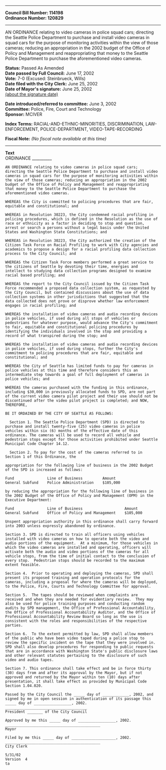 * * * * *  
  
**Council Bill Number: [](#h0)[](#h2)114198**   
**Ordinance Number: 120829**  
  
* * * * *  
  
AN ORDINANCE relating to video cameras in police squad cars; directing the Seattle Police Department to purchase and install video cameras in squad cars for the purpose of monitoring activities within the view of those cameras; reducing an appropriation in the 2002 budget of the Office of Policy and Management and reappropriating that money to the Seattle Police Department to purchase the aforementioned video cameras.  
  
**Status:** Passed As Amended   
**Date passed by Full Council:** June 17, 2002   
**Vote:** 7-0 (Excused: Steinbrueck, Wills)   
**Date filed with the City Clerk:** June 25, 2002   
**Date of Mayor's signature:** June 25, 2002   
[(about the signature date)](/~public/approvaldate.htm)   
  
  
**Date introduced/referred to committee:** June 3, 2002   
**Committee:** Police, Fire, Court and Technology   
**Sponsor:** MCIVER   
  
**Index Terms:** RACIAL-AND-ETHNIC-MINORITIES, DISCRIMINATION, LAW-ENFORCEMENT, POLICE-DEPARTMENT, VIDEO-TAPE-RECORDING  
  
**Fiscal Note:** *(No fiscal note available at this time)*  
  
* * * * *  
  
**Text**  
    ORDINANCE __________  
  
    AN ORDINANCE relating to video cameras in police squad cars;  
    directing the Seattle Police Department to purchase and install video  
    cameras in squad cars for the purpose of monitoring activities within  
    the view of those cameras; reducing an appropriation in the 2002  
    budget of the Office of Policy and Management and reappropriating  
    that money to the Seattle Police Department to purchase the  
    aforementioned video cameras.  
  
    WHEREAS the City is committed to policing procedures that are fair,  
    equitable and constitutional; and  
  
    WHEREAS in Resolution 30223, the City condemned racial profiling in  
    policing procedures, which is defined in the Resolution as the use of  
    race or ethnicity as a factor in deciding to stop and question,  
    arrest or search a persons without a legal basis under the United  
    States and Washington State Constitutions; and  
  
    WHEREAS in Resolution 30223, the City authorized the creation of the  
    Citizen Task Force on Racial Profiling to work with City agencies and  
    academics to propose a design for a racial profiling data collection  
    process to the City Council; and  
  
    WHEREAS the Citizen Task Force members performed a great service to  
    the citizens of Seattle by devoting their time, energies and  
    intellect to studying data collection programs designed to examine  
    racial based profiling; and  
  
    WHEREAS the report to the City Council issued by the Citizen Task  
    Force recommended a proposed data collection system, as requested by  
    the City Council, but contained discussions about the use of data  
    collection systems in other jurisdictions that suggested that the  
    data collected does not prove or disprove whether law enforcement  
    engages in racial profiling; and  
  
    WHEREAS the installation of video cameras and audio recording devices  
    in police vehicles, if used during all stops of vehicles or  
    pedestrians for whatever purpose, would advance the City's commitment  
    to fair, equitable and constitutional policing procedures by  
    identifying the individuals involved in the stop and providing a  
    record of what transpired during the stop; and  
  
    WHEREAS the installation of video cameras and audio recording devices  
    in police vehicles, if used during stops, further the City's  
    commitment to policing procedures that are fair, equitable and  
    constitutional; and  
  
    WHEREAS the City of Seattle has limited funds to pay for cameras in  
    police vehicles at this time and therefore considers this an  
    intermediate step towards a goal of full deployment of cameras in  
    police vehicles; and  
  
    WHEREAS the cameras purchased with the funding in this ordinance,  
    including $30,000 in previously allocated funds to SPD, are not part  
    of the current video camera pilot project and their use should not be  
    discontinued after the video pilot project is completed; and NOW,  
    THEREFORE,  
  
    BE IT ORDAINED BY THE CITY OF SEATTLE AS FOLLOWS:  
  
      Section 1. The Seattle Police Department (SPD) is directed to  
    purchase and install twenty-five (25) video cameras in police  
    vehicles within six (6) months of the effective date of this  
    ordinance. The cameras will be used to record all vehicle and  
    pedestrian stops except for those activities prohibited under Seattle  
    Municipal Code Chapter 14.12.  
  
      Section 2. To pay for the cost of the cameras referred to in  
    Section 1 of this Ordinance, the  
  
    appropriation for the following line of business in the 2002 Budget  
    of the SPD is increased as follows:  
  
    Fund               Line of Business         Amount  
    General Subfund    Police Administration    $105,000  
  
    by reducing the appropriation for the following line of business in  
    the 2002 Budget of the Office of Policy and Management (OPM) in the  
    Executive Department:  
  
    Fund               Line of Business                   Amount  
    General Subfund    Office of Policy and Management    $105,000  
  
    Unspent appropriation authority in this ordinance shall carry forward  
    into 2003 unless expressly abandoned by ordinance.  
  
    Section 3. SPD is directed to train all officers using vehicles  
    installed with video cameras on how to operate both the video and  
    audio portions of the equipment.  At a minimum, for those vehicles in  
    which the video cameras are installed and operating, officers will  
    activate both the audio and video portions of the cameras for all  
    vehicle stops, from the time of initial contact to the conclusion of  
    every stop.  Pedestrian stops should be recorded to the maximum  
    extent feasible.  
  
    Section 4.  Prior to operating and deploying the cameras, SPD shall  
    present its proposed training and operation protocols for the  
    cameras, including a proposal for where the cameras will be deployed,  
    to the Police, Fire, Courts and Technology Committee for approval.  
  
    Section 5.  The tapes should be reviewed when complaints are  
    received and when they are needed for evidentiary review.  They may  
    also be used for police training purposes and conducting random  
    audits by SPD management, the Office of Professional Accountability,  
    the Office of Professional Accountability Auditor, and the Office of  
    Professional Accountability Review Board so long as the use is  
    consistent with the roles and responsibilities of the respective  
    parties.  
  
    Section 6.  To the extent permitted by law, SPD shall allow members  
    of the public who have been video taped during a police stop to  
    review the specific incident on the tape that they were involved in.  
    SPD shall also develop procedures for responding to public requests  
    that are in accordance with Washington State's public disclosure laws  
    and other relevant statutes pertaining to the disclosure of such  
    video and audio tapes.  
  
    Section 7. This ordinance shall take effect and be in force thirty  
    (30) days from and after its approval by the Mayor, but if not  
    approved and returned by the Mayor within ten (10) days after  
    presentation, it shall take effect as provided by Municipal Code  
    Section 1.04.020.  
  
    Passed by the City Council the _____ day of ____________, 2002, and  
    signed by me in open session in authentication of its passage this  
    _____ day of _________________, 2002.  
    _____________________________________  
    President _______ of the City Council  
  
    Approved by me this _____ day of _________________, 2002.  
    ___________________________________________  
    Mayor  
  
    Filed by me this _____ day of ____________________, 2002.  
    ___________________________________________  
    City Clerk  
  
    5/31/02  
    Version  4  
    ta  
